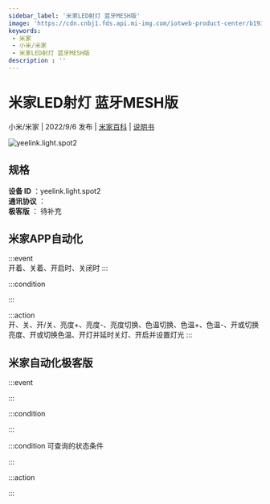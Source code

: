 ```yaml
---
sidebar_label: '米家LED射灯 蓝牙MESH版'
image: 'https://cdn.cnbj1.fds.api.mi-img.com/iotweb-product-center/b1930e19b04c14ed7928d5a3395351d0_1649225787776.png?GalaxyAccessKeyId=AKVGLQWBOVIRQ3XLEW&Expires=9223372036854775807&Signature=eaYfdt/V0a1L0NylhpHQ9cotcoQ='
keywords: 
 - 米家
 - 小米/米家
 - 米家LED射灯 蓝牙MESH版
description : ''
---
```

# 米家LED射灯 蓝牙MESH版

小米/米家 | 2022/9/6 发布 | [米家百科](https://home.mi.com/webapp/content/baike/product/index.html?model=yeelink.light.spot2) | [说明书](https://home.mi.com/views/introduction.html?model=yeelink.light.spot2&region=cn)

![yeelink.light.spot2](https://cdn.cnbj1.fds.api.mi-img.com/iotweb-product-center/b1930e19b04c14ed7928d5a3395351d0_1649225787776.png?GalaxyAccessKeyId=AKVGLQWBOVIRQ3XLEW&Expires=9223372036854775807&Signature=eaYfdt/V0a1L0NylhpHQ9cotcoQ=)

## 规格  
> 
**设备 ID** ：yeelink.light.spot2  
**通讯协议** ：  
**极客版**  ： 待补充 


## 米家APP自动化  

:::event  
开着、关着、开启时、关闭时
:::

:::condition  

:::

:::action   
开、关、开/关、亮度+、亮度-、亮度切换、色温切换、色温+、色温-、开或切换亮度、开或切换色温、开灯并延时关灯、开启并设置灯光
:::

## 米家自动化极客版  

:::event  

:::

:::condition  

:::

:::condition 可查询的状态条件  

:::

:::action  

:::

        
